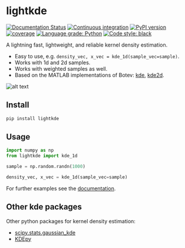 # lightkde

[![Documentation Status](https://readthedocs.org/projects/lightkde/badge/?version=latest)](https://lightkde.readthedocs.io/en/latest/?badge=latest)
[![Continuous integration](https://github.com/rozsasarpi/lightkde/actions/workflows/push.yaml/badge.svg)](https://github.com/rozsasarpi/lightkde/actions)
[![PyPI version](https://img.shields.io/pypi/v/lightkde)](https://pypi.org/project/lightkde/)
[![coverage](https://img.shields.io/endpoint?url=https://gist.githubusercontent.com/rozsasarpi/da9e3419b54a0daf6fe07b934f37f837/raw/lightkde_main_coverage.json)](https://en.wikipedia.org/wiki/Code_coverage)
[![Language grade: Python](https://img.shields.io/lgtm/grade/python/g/rozsasarpi/lightkde.svg?logo=lgtm&logoWidth=18)](https://lgtm.com/projects/g/rozsasarpi/lightkde/context:python)
[![Code style: black](https://img.shields.io/badge/code%20style-black-000000.svg)](https://github.com/psf/black)


A lightning fast, lightweight, and reliable kernel density estimation.

* Easy to use, e.g. ``density_vec, x_vec = kde_1d(sample_vec=sample)``.
* Works with 1d and 2d samples.
* Works with weighted samples as well.
* Based on the MATLAB implementations of Botev:
  [kde](https://www.mathworks.com/matlabcentral/fileexchange/14034-kernel-density-estimator),
  [kde2d](https://www.mathworks.com/matlabcentral/fileexchange/17204-kernel-density-estimation).

![alt text](https://gist.githubusercontent.com/rozsasarpi/022fa396c919fbedabcd78fde9d1801a/raw/9822c2d457fcd5a7ef9b06350f14c9f16ae80b71/illustrative_image.svg)


## Install

```bash
pip install lightkde
```

## Usage

```python
import numpy as np
from lightkde import kde_1d

sample = np.random.randn(1000)

density_vec, x_vec = kde_1d(sample_vec=sample)
```

For further examples see the [documentation](https://lightkde.readthedocs.io/en/latest).

## Other kde packages

Other python packages for kernel density estimation:

* [scipy.stats.gaussian_kde](https://docs.scipy.org/doc/scipy/reference/generated/scipy.stats.gaussian_kde.html)
* [KDEpy](https://github.com/tommyod/KDEpy)
